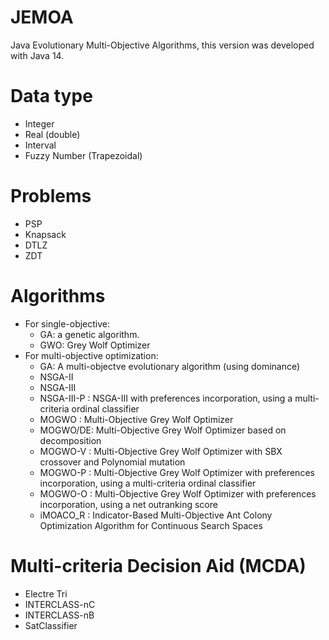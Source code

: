 # JEMOA
Java Evolutionary Multi-Objective Algorithms, this version was developed with Java 14.
# Data type
   * Integer
   * Real (double)
   * Interval 
   * Fuzzy Number (Trapezoidal)
# Problems
  *  PSP
  *  Knapsack
  *  DTLZ
  *  ZDT
# Algorithms
*  For single-objective:
   * GA: a genetic algorithm. 
   * GWO: Grey Wolf Optimizer
*  For multi-objective optimization:
   * GA: A multi-objectve evolutionary algorithm (using dominance)
   * NSGA-II
   * NSGA-III
   * NSGA-III-P : NSGA-III with preferences incorporation, using a multi-criteria ordinal classifier
   * MOGWO : Multi-Objective Grey Wolf Optimizer
   * MOGWO/DE: Multi-Objective Grey Wolf Optimizer based on decomposition
   * MOGWO-V : Multi-Objective Grey Wolf Optimizer with SBX crossover and Polynomial mutation
   * MOGWO-P : Multi-Objective Grey Wolf Optimizer with preferences incorporation, using a multi-criteria ordinal classifier
   * MOGWO-O : Multi-Objective Grey Wolf Optimizer with preferences incorporation, using a net outranking score
   * iMOACO_R : Indicator-Based Multi-Objective Ant Colony Optimization Algorithm for Continuous Search Spaces
# Multi-criteria Decision Aid (MCDA)
   * Electre Tri
   * INTERCLASS-nC
   * INTERCLASS-nB
   * SatClassifier
